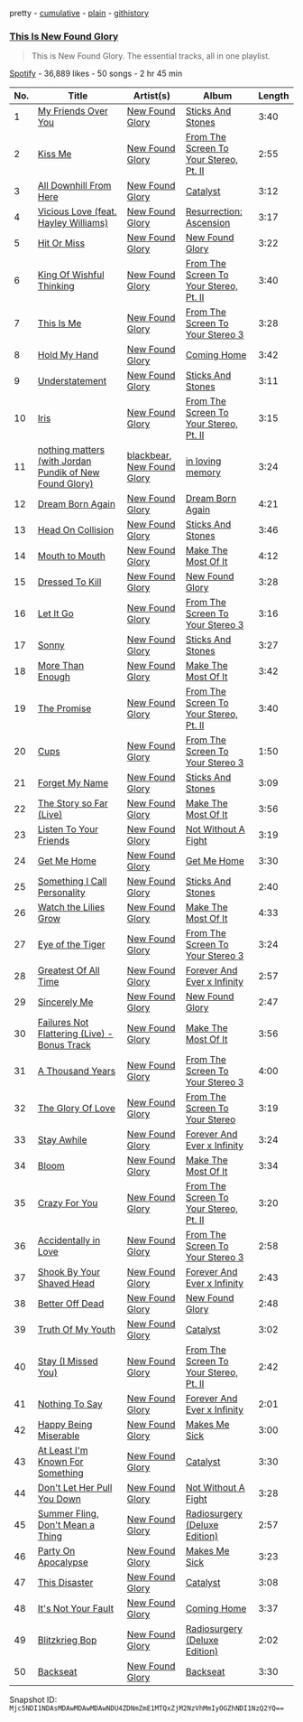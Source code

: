 pretty - [cumulative](/playlists/cumulative/37i9dQZF1DZ06evO2uxwRi.md) - [plain](/playlists/plain/37i9dQZF1DZ06evO2uxwRi) - [githistory](https://github.githistory.xyz/mackorone/spotify-playlist-archive/blob/main/playlists/plain/37i9dQZF1DZ06evO2uxwRi)

### [This Is New Found Glory](https://open.spotify.com/playlist/37i9dQZF1DZ06evO2uxwRi)

> This is New Found Glory\. The essential tracks, all in one playlist.

[Spotify](https://open.spotify.com/user/spotify) - 36,889 likes - 50 songs - 2 hr 45 min

| No. | Title | Artist(s) | Album | Length |
|---|---|---|---|---|
| 1 | [My Friends Over You](https://open.spotify.com/track/4pImG3RdbaGfanzQOTFgyr) | [New Found Glory](https://open.spotify.com/artist/4ghjRm4M2vChDfTUycx0Ce) | [Sticks And Stones](https://open.spotify.com/album/29rNv6X8yQsCMiIOqkHud8) | 3:40 |
| 2 | [Kiss Me](https://open.spotify.com/track/3Tm90zTQXKVR2q0KBXgC46) | [New Found Glory](https://open.spotify.com/artist/4ghjRm4M2vChDfTUycx0Ce) | [From The Screen To Your Stereo, Pt\. II](https://open.spotify.com/album/1LLHUxDRE2ocsNoPUaohzp) | 2:55 |
| 3 | [All Downhill From Here](https://open.spotify.com/track/5dpDrUG52yI3s1AQRlaypA) | [New Found Glory](https://open.spotify.com/artist/4ghjRm4M2vChDfTUycx0Ce) | [Catalyst](https://open.spotify.com/album/1Igrcji3zf5aC61saylDE1) | 3:12 |
| 4 | [Vicious Love \(feat\. Hayley Williams\)](https://open.spotify.com/track/2y8FLV6pZI3YH1GyiaRp35) | [New Found Glory](https://open.spotify.com/artist/4ghjRm4M2vChDfTUycx0Ce) | [Resurrection: Ascension](https://open.spotify.com/album/7cmMT5imIjUt7RGKpIc1uk) | 3:17 |
| 5 | [Hit Or Miss](https://open.spotify.com/track/2JGfAzStXQ1VEo6H4l6rSR) | [New Found Glory](https://open.spotify.com/artist/4ghjRm4M2vChDfTUycx0Ce) | [New Found Glory](https://open.spotify.com/album/4lrBF0IWC9wZiF6btB68ua) | 3:22 |
| 6 | [King Of Wishful Thinking](https://open.spotify.com/track/4hnNT1qx5OpLgdMVDochHI) | [New Found Glory](https://open.spotify.com/artist/4ghjRm4M2vChDfTUycx0Ce) | [From The Screen To Your Stereo, Pt\. II](https://open.spotify.com/album/1LLHUxDRE2ocsNoPUaohzp) | 3:40 |
| 7 | [This Is Me](https://open.spotify.com/track/0QA5n3Mwosk7p7rmnBpuAS) | [New Found Glory](https://open.spotify.com/artist/4ghjRm4M2vChDfTUycx0Ce) | [From The Screen To Your Stereo 3](https://open.spotify.com/album/5kXa75AebVa3cTR07N4fxv) | 3:28 |
| 8 | [Hold My Hand](https://open.spotify.com/track/0iWZd4aBNd3vNUF6crMiOp) | [New Found Glory](https://open.spotify.com/artist/4ghjRm4M2vChDfTUycx0Ce) | [Coming Home](https://open.spotify.com/album/1rRe0RrLHXpYhOSQeiGgGK) | 3:42 |
| 9 | [Understatement](https://open.spotify.com/track/4191ROqtYiS10furYDAv05) | [New Found Glory](https://open.spotify.com/artist/4ghjRm4M2vChDfTUycx0Ce) | [Sticks And Stones](https://open.spotify.com/album/29rNv6X8yQsCMiIOqkHud8) | 3:11 |
| 10 | [Iris](https://open.spotify.com/track/1GKdDBOZfhi29h8jEE94pM) | [New Found Glory](https://open.spotify.com/artist/4ghjRm4M2vChDfTUycx0Ce) | [From The Screen To Your Stereo, Pt\. II](https://open.spotify.com/album/1LLHUxDRE2ocsNoPUaohzp) | 3:15 |
| 11 | [nothing matters \(with Jordan Pundik of New Found Glory\)](https://open.spotify.com/track/3HNIIQ6yyYZ3b8zHGeGogf) | [blackbear](https://open.spotify.com/artist/2cFrymmkijnjDg9SS92EPM), [New Found Glory](https://open.spotify.com/artist/4ghjRm4M2vChDfTUycx0Ce) | [in loving memory](https://open.spotify.com/album/0ZvU2iSXtYxBeR9QzvHQau) | 3:24 |
| 12 | [Dream Born Again](https://open.spotify.com/track/3nTZKdlQJaKsMXmr6gGDeo) | [New Found Glory](https://open.spotify.com/artist/4ghjRm4M2vChDfTUycx0Ce) | [Dream Born Again](https://open.spotify.com/album/680aZyr4pHGgUGXvgGLwlG) | 4:21 |
| 13 | [Head On Collision](https://open.spotify.com/track/11edIhzFAjPEVbZ92LQKwT) | [New Found Glory](https://open.spotify.com/artist/4ghjRm4M2vChDfTUycx0Ce) | [Sticks And Stones](https://open.spotify.com/album/29rNv6X8yQsCMiIOqkHud8) | 3:46 |
| 14 | [Mouth to Mouth](https://open.spotify.com/track/65aqwAYrWYPVftgfV1xEz1) | [New Found Glory](https://open.spotify.com/artist/4ghjRm4M2vChDfTUycx0Ce) | [Make The Most Of It](https://open.spotify.com/album/6Dbr1h4wgGml15jhfBmXsA) | 4:12 |
| 15 | [Dressed To Kill](https://open.spotify.com/track/75JUFOP8s5yiOYcHmJjccP) | [New Found Glory](https://open.spotify.com/artist/4ghjRm4M2vChDfTUycx0Ce) | [New Found Glory](https://open.spotify.com/album/4lrBF0IWC9wZiF6btB68ua) | 3:28 |
| 16 | [Let It Go](https://open.spotify.com/track/5RRPVODLjU7eQmxOek8DHQ) | [New Found Glory](https://open.spotify.com/artist/4ghjRm4M2vChDfTUycx0Ce) | [From The Screen To Your Stereo 3](https://open.spotify.com/album/5kXa75AebVa3cTR07N4fxv) | 3:16 |
| 17 | [Sonny](https://open.spotify.com/track/4ZBmAdGxiCJ1V3r9kn9fKS) | [New Found Glory](https://open.spotify.com/artist/4ghjRm4M2vChDfTUycx0Ce) | [Sticks And Stones](https://open.spotify.com/album/29rNv6X8yQsCMiIOqkHud8) | 3:27 |
| 18 | [More Than Enough](https://open.spotify.com/track/6ZH9FOxVmrA0Cmmrszh0jx) | [New Found Glory](https://open.spotify.com/artist/4ghjRm4M2vChDfTUycx0Ce) | [Make The Most Of It](https://open.spotify.com/album/6Dbr1h4wgGml15jhfBmXsA) | 3:42 |
| 19 | [The Promise](https://open.spotify.com/track/6HxrsPy2Ch9RV17KVld9pa) | [New Found Glory](https://open.spotify.com/artist/4ghjRm4M2vChDfTUycx0Ce) | [From The Screen To Your Stereo, Pt\. II](https://open.spotify.com/album/1LLHUxDRE2ocsNoPUaohzp) | 3:40 |
| 20 | [Cups](https://open.spotify.com/track/4iG3bUKDg0F5bKPGpmHMEU) | [New Found Glory](https://open.spotify.com/artist/4ghjRm4M2vChDfTUycx0Ce) | [From The Screen To Your Stereo 3](https://open.spotify.com/album/5kXa75AebVa3cTR07N4fxv) | 1:50 |
| 21 | [Forget My Name](https://open.spotify.com/track/12sw03e7UF7H8gn5Eqt58N) | [New Found Glory](https://open.spotify.com/artist/4ghjRm4M2vChDfTUycx0Ce) | [Sticks And Stones](https://open.spotify.com/album/29rNv6X8yQsCMiIOqkHud8) | 3:09 |
| 22 | [The Story so Far \(Live\)](https://open.spotify.com/track/2hn1iHXcfZuYZSzG7SnVHe) | [New Found Glory](https://open.spotify.com/artist/4ghjRm4M2vChDfTUycx0Ce) | [Make The Most Of It](https://open.spotify.com/album/6Dbr1h4wgGml15jhfBmXsA) | 3:56 |
| 23 | [Listen To Your Friends](https://open.spotify.com/track/6WO21QtEl9GbQDx7vrpzWL) | [New Found Glory](https://open.spotify.com/artist/4ghjRm4M2vChDfTUycx0Ce) | [Not Without A Fight](https://open.spotify.com/album/5O2AXzJUf1lhZYHEwVBROO) | 3:19 |
| 24 | [Get Me Home](https://open.spotify.com/track/7dGXVpFugwNnH0GO5W7Fqd) | [New Found Glory](https://open.spotify.com/artist/4ghjRm4M2vChDfTUycx0Ce) | [Get Me Home](https://open.spotify.com/album/3IG4fRS5ULUtDo3zguUIXS) | 3:30 |
| 25 | [Something I Call Personality](https://open.spotify.com/track/3hr00EQjDABNtQ1XG0sZIW) | [New Found Glory](https://open.spotify.com/artist/4ghjRm4M2vChDfTUycx0Ce) | [Sticks And Stones](https://open.spotify.com/album/29rNv6X8yQsCMiIOqkHud8) | 2:40 |
| 26 | [Watch the Lilies Grow](https://open.spotify.com/track/4xEpc9SmK9cAlw0407Cxz9) | [New Found Glory](https://open.spotify.com/artist/4ghjRm4M2vChDfTUycx0Ce) | [Make The Most Of It](https://open.spotify.com/album/6Dbr1h4wgGml15jhfBmXsA) | 4:33 |
| 27 | [Eye of the Tiger](https://open.spotify.com/track/7zV1lZsCJZRh26TwAAz8uP) | [New Found Glory](https://open.spotify.com/artist/4ghjRm4M2vChDfTUycx0Ce) | [From The Screen To Your Stereo 3](https://open.spotify.com/album/5kXa75AebVa3cTR07N4fxv) | 3:24 |
| 28 | [Greatest Of All Time](https://open.spotify.com/track/4ZsgnD8CqWPF15nhT6HQED) | [New Found Glory](https://open.spotify.com/artist/4ghjRm4M2vChDfTUycx0Ce) | [Forever And Ever x Infinity](https://open.spotify.com/album/5P7G7Y2qqcPVf5Y9oknWyn) | 2:57 |
| 29 | [Sincerely Me](https://open.spotify.com/track/2r4ANDbGuwFVv5zTjJPrTZ) | [New Found Glory](https://open.spotify.com/artist/4ghjRm4M2vChDfTUycx0Ce) | [New Found Glory](https://open.spotify.com/album/4lrBF0IWC9wZiF6btB68ua) | 2:47 |
| 30 | [Failures Not Flattering \(Live\) \- Bonus Track](https://open.spotify.com/track/3L5veyfVPqIo6l3r3FpDgt) | [New Found Glory](https://open.spotify.com/artist/4ghjRm4M2vChDfTUycx0Ce) | [Make The Most Of It](https://open.spotify.com/album/6Dbr1h4wgGml15jhfBmXsA) | 3:56 |
| 31 | [A Thousand Years](https://open.spotify.com/track/5jikbiarPYHC9fc3lYrHfV) | [New Found Glory](https://open.spotify.com/artist/4ghjRm4M2vChDfTUycx0Ce) | [From The Screen To Your Stereo 3](https://open.spotify.com/album/5kXa75AebVa3cTR07N4fxv) | 4:00 |
| 32 | [The Glory Of Love](https://open.spotify.com/track/6cVhAh4c2tduGpxeWwBAY7) | [New Found Glory](https://open.spotify.com/artist/4ghjRm4M2vChDfTUycx0Ce) | [From The Screen To Your Stereo](https://open.spotify.com/album/6gLB4AXdU7VI21xsdRwhLl) | 3:19 |
| 33 | [Stay Awhile](https://open.spotify.com/track/4vkEb0zbUqi7n2n9ivvdhJ) | [New Found Glory](https://open.spotify.com/artist/4ghjRm4M2vChDfTUycx0Ce) | [Forever And Ever x Infinity](https://open.spotify.com/album/5P7G7Y2qqcPVf5Y9oknWyn) | 3:24 |
| 34 | [Bloom](https://open.spotify.com/track/2uOhz8xUdSnGWHbEnhKV3T) | [New Found Glory](https://open.spotify.com/artist/4ghjRm4M2vChDfTUycx0Ce) | [Make The Most Of It](https://open.spotify.com/album/6Dbr1h4wgGml15jhfBmXsA) | 3:34 |
| 35 | [Crazy For You](https://open.spotify.com/track/48WfbySqOU08wXUOqKpd5a) | [New Found Glory](https://open.spotify.com/artist/4ghjRm4M2vChDfTUycx0Ce) | [From The Screen To Your Stereo, Pt\. II](https://open.spotify.com/album/1LLHUxDRE2ocsNoPUaohzp) | 3:20 |
| 36 | [Accidentally in Love](https://open.spotify.com/track/6dF8V3HeiLd8X2I2BkxhUV) | [New Found Glory](https://open.spotify.com/artist/4ghjRm4M2vChDfTUycx0Ce) | [From The Screen To Your Stereo 3](https://open.spotify.com/album/5kXa75AebVa3cTR07N4fxv) | 2:58 |
| 37 | [Shook By Your Shaved Head](https://open.spotify.com/track/7dUQARW7C85mHp9SeF0mOY) | [New Found Glory](https://open.spotify.com/artist/4ghjRm4M2vChDfTUycx0Ce) | [Forever And Ever x Infinity](https://open.spotify.com/album/5P7G7Y2qqcPVf5Y9oknWyn) | 2:43 |
| 38 | [Better Off Dead](https://open.spotify.com/track/3D2ZhGxvaweSrZkFqoNblC) | [New Found Glory](https://open.spotify.com/artist/4ghjRm4M2vChDfTUycx0Ce) | [New Found Glory](https://open.spotify.com/album/4lrBF0IWC9wZiF6btB68ua) | 2:48 |
| 39 | [Truth Of My Youth](https://open.spotify.com/track/7JHJCf7qCg1USvqvhIOVgW) | [New Found Glory](https://open.spotify.com/artist/4ghjRm4M2vChDfTUycx0Ce) | [Catalyst](https://open.spotify.com/album/1Igrcji3zf5aC61saylDE1) | 3:02 |
| 40 | [Stay \(I Missed You\)](https://open.spotify.com/track/14jDhyykJv5yVu84baSjkJ) | [New Found Glory](https://open.spotify.com/artist/4ghjRm4M2vChDfTUycx0Ce) | [From The Screen To Your Stereo, Pt\. II](https://open.spotify.com/album/1LLHUxDRE2ocsNoPUaohzp) | 2:42 |
| 41 | [Nothing To Say](https://open.spotify.com/track/2pLu37xnqwG8j2oZg86O8M) | [New Found Glory](https://open.spotify.com/artist/4ghjRm4M2vChDfTUycx0Ce) | [Forever And Ever x Infinity](https://open.spotify.com/album/5P7G7Y2qqcPVf5Y9oknWyn) | 2:01 |
| 42 | [Happy Being Miserable](https://open.spotify.com/track/3ecBMN1YMtDvrRjIks6uAP) | [New Found Glory](https://open.spotify.com/artist/4ghjRm4M2vChDfTUycx0Ce) | [Makes Me Sick](https://open.spotify.com/album/2z9SJZVRMlOKDBtvQXwmhk) | 3:00 |
| 43 | [At Least I'm Known For Something](https://open.spotify.com/track/5Lp0UwCoIDhrWR4ZXVXiu6) | [New Found Glory](https://open.spotify.com/artist/4ghjRm4M2vChDfTUycx0Ce) | [Catalyst](https://open.spotify.com/album/1Igrcji3zf5aC61saylDE1) | 3:30 |
| 44 | [Don't Let Her Pull You Down](https://open.spotify.com/track/5ab6WsStT9zSlNZ9CSArje) | [New Found Glory](https://open.spotify.com/artist/4ghjRm4M2vChDfTUycx0Ce) | [Not Without A Fight](https://open.spotify.com/album/5O2AXzJUf1lhZYHEwVBROO) | 3:28 |
| 45 | [Summer Fling, Don't Mean a Thing](https://open.spotify.com/track/3SJ0UM1ZZQrFeuGYFKSqvq) | [New Found Glory](https://open.spotify.com/artist/4ghjRm4M2vChDfTUycx0Ce) | [Radiosurgery \(Deluxe Edition\)](https://open.spotify.com/album/7KshkjWC3BH1zzc8xJdEpp) | 2:57 |
| 46 | [Party On Apocalypse](https://open.spotify.com/track/1lpNUHTrkICQO9vnEpH8g5) | [New Found Glory](https://open.spotify.com/artist/4ghjRm4M2vChDfTUycx0Ce) | [Makes Me Sick](https://open.spotify.com/album/2z9SJZVRMlOKDBtvQXwmhk) | 3:23 |
| 47 | [This Disaster](https://open.spotify.com/track/2VHAQ84pzRe11YdMUDZzMZ) | [New Found Glory](https://open.spotify.com/artist/4ghjRm4M2vChDfTUycx0Ce) | [Catalyst](https://open.spotify.com/album/1Igrcji3zf5aC61saylDE1) | 3:08 |
| 48 | [It's Not Your Fault](https://open.spotify.com/track/6mWaIL3wd4XtxBZlvams5f) | [New Found Glory](https://open.spotify.com/artist/4ghjRm4M2vChDfTUycx0Ce) | [Coming Home](https://open.spotify.com/album/1rRe0RrLHXpYhOSQeiGgGK) | 3:37 |
| 49 | [Blitzkrieg Bop](https://open.spotify.com/track/1Oh3Qebn8nkZa0jCvC1B6P) | [New Found Glory](https://open.spotify.com/artist/4ghjRm4M2vChDfTUycx0Ce) | [Radiosurgery \(Deluxe Edition\)](https://open.spotify.com/album/7KshkjWC3BH1zzc8xJdEpp) | 2:02 |
| 50 | [Backseat](https://open.spotify.com/track/4lQcddTT0dqUgRsiFux4bK) | [New Found Glory](https://open.spotify.com/artist/4ghjRm4M2vChDfTUycx0Ce) | [Backseat](https://open.spotify.com/album/7wEu93qQCQX4PaTwka6jvW) | 3:30 |

Snapshot ID: `Mjc5NDI1NDAsMDAwMDAwMDAwNDU4ZDNmZmE1MTQxZjM2NzVhMmIyOGZhNDI1NzQ2YQ==`
